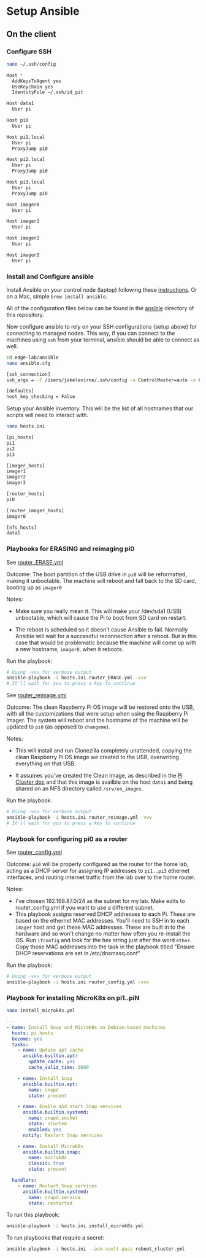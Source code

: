 # Setup Ansible

## On the client

### Configure SSH

```bash
nano ~/.ssh/config
```

```bash
Host *
  AddKeysToAgent yes
  UseKeychain yes
  IdentityFile ~/.ssh/id_git

Host data1
  User pi

Host pi0
  User pi

Host pi1.local
  User pi
  ProxyJump pi0

Host pi2.local
  User pi
  ProxyJump pi0

Host pi3.local
  User pi
  ProxyJump pi0

Host imager0
  User pi

Host imager1
  User pi

Host imager2
  User pi

Host imager3
  User pi
```

### Install and Configure ansible

Install Ansible on your control node (laptop) following these [instructions](https://docs.ansible.com/ansible/latest/installation_guide/intro_installation.html). Or on a Mac, simple `brew install ansible`.

All of the configuration files below can be found in the [ansible](../ansible) directory of this repository.

Now configure ansible to rely on your SSH configurations (setup above) for connecting to managed nodes. This way, if you can connect to the machines using `ssh` from your terminal, ansible should be able to connect as well. 

```bash
cd edge-lab/ansible
nano ansible.cfg
```

```bash
[ssh_connection]
ssh_args = -F /Users/jakelevirne/.ssh/config -o ControlMaster=auto -o ControlPersist=60s

[defaults]
host_key_checking = False
```

Setup your Ansible inventory. This will be the list of all hostnames that our scripts will need to interact with.

```bash
nano hosts.ini
```

```bash
[pi_hosts]
pi1
pi2
pi3

[imager_hosts]
imager1
imager2
imager3

[router_hosts]
pi0

[router_imager_hosts]
imager0

[nfs_hosts]
data1
```

### 

### Playbooks for ERASING and reimaging pi0

See [router_ERASE.yml](../ansible/router_ERASE.yml)

Outcome: The boot partition of the USB drive in `pi0` will be reformatted, making it unbootable. The machine will reboot and fall back to the SD card, booting up as `imager0`

Notes:

- Make sure you really mean it. This will make your /dev/sda1 (USB) unbootable, which will cause the Pi to boot from SD card on restart.

- The reboot is scheduled so it doesn't cause Ansible to fail. Normally Ansible will wait for a successful reconnection after a reboot. But in this case that would be problematic because the machine will come up with a new hostname, `imager0`, when it reboots.

Run the playbook:

```bash
# Using -vvv for verbose output
ansible-playbook -i hosts.ini router_ERASE.yml -vvv
# It'll wait for you to press a key to continue
```

See [router_reimage.yml](../ansible/router_reimage.yml)

Outcome: The clean Raspberry Pi OS image will be restored onto the USB, with all the customizations that were setup when using the Raspberry Pi Imager. The system will reboot and the hostname of the machine will be updated to `pi0`  (as opposed to `changeme`).

Notes:

- This will install and run Clonezilla completely unattended, copying the clean Raspberry Pi OS image we created to the USB, overwriting everything on that USB.

- It assumes you've created the Clean Image, as described in the [Pi Cluster doc](<Pi Cluster.md>) and that this image is availble on the host `data1` and being shared on an NFS directory called `/srv/os_images`. 

Run the playbook:

```bash
# Using -vvv for verbose output
ansible-playbook -i hosts.ini router_reimage.yml -vvv
# It'll wait for you to press a key to continue
```

### Playbook for configuring pi0 as a router

See [router_config.yml](../ansible/router_config.yml)

Outcome: `pi0` will be properly configured as the router for the home lab, acting as a DHCP server for assigning IP addresses to `pi1..pi3` ethernet interfaces, and routing internet traffic from the lab over to the home router.

Notes:

- I've chosen 192.168.87.0/24 as the subnet for my lab. Make edits to router_config.yml if you want to use a different subnet.
- This playbook assigns reserved DHCP addresses to each Pi. These are based on the ethernet MAC addresses. You'll need to SSH in to each `imager` host and get these MAC addresses. These are built in to the hardware and so won't change no matter how often you re-install the OS. Run `ifconfig` and look for the hex string just after the word `ether`. Copy those MAC addresses into the task in the playbook titled "Ensure DHCP reservations are set in /etc/dnsmasq.conf"

Run the playbook:

```bash
# Using -vvv for verbose output
ansible-playbook -i hosts.ini router_config.yml -vvv
```

### Playbook for installing MicroK8s on pi1..piN

```bash
nano install_microk8s.yml
```

```yaml
---
- name: Install Snap and MicroK8s on Debian-based machines
  hosts: pi_hosts
  become: yes
  tasks:
    - name: Update apt cache
      ansible.builtin.apt:
        update_cache: yes
        cache_valid_time: 3600

    - name: Install Snap
      ansible.builtin.apt:
        name: snapd
        state: present

    - name: Enable and start Snap services
      ansible.builtin.systemd:
        name: snapd.socket
        state: started
        enabled: yes
      notify: Restart Snap services

    - name: Install MicroK8s
      ansible.builtin.snap:
        name: microk8s
        classic: true
        state: present

  handlers:
    - name: Restart Snap services
      ansible.builtin.systemd:
        name: snapd.service
        state: restarted
```

To run this playbook:

```bash
ansible-playbook -i hosts.ini install_microk8s.yml
```

To run playbooks that require a secret:

```bash
ansible-playbook -i hosts.ini --ask-vault-pass reboot_cluster.yml
```
